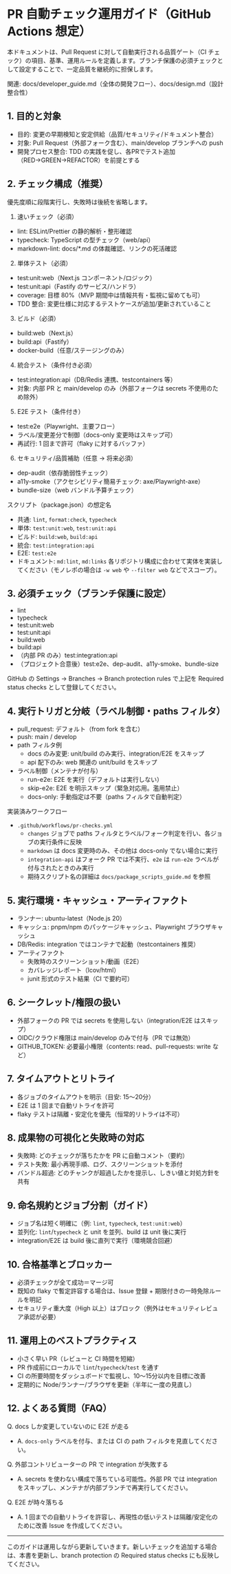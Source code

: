 # PR 自動チェック運用ガイド（GitHub Actions 想定）

本ドキュメントは、Pull Request に対して自動実行される品質ゲート（CI チェック）の項目、基準、運用ルールを定義します。ブランチ保護の必須チェックとして設定することで、一定品質を継続的に担保します。

関連: docs/developer_guide.md（全体の開発フロー）、docs/design.md（設計整合性）

## 1. 目的と対象
- 目的: 変更の早期検知と安定供給（品質/セキュリティ/ドキュメント整合）
- 対象: Pull Request（外部フォーク含む）、main/develop ブランチへの push
 - 開発プロセス整合: TDD の実践を促し、各PRでテスト追加（RED→GREEN→REFACTOR）を前提とする

## 2. チェック構成（推奨）
優先度順に段階実行し、失敗時は後続を省略します。

1) 速いチェック（必須）
- lint: ESLint/Prettier の静的解析・整形確認
- typecheck: TypeScript の型チェック（web/api）
- markdown-lint: docs/*.md の体裁確認、リンクの死活確認

2) 単体テスト（必須）
- test:unit:web（Next.js コンポーネント/ロジック）
- test:unit:api（Fastify のサービス/ハンドラ）
- coverage: 目標 80%（MVP 期間中は情報共有・監視に留めても可）
 - TDD 整合: 変更仕様に対応するテストケースが追加/更新されていること

3) ビルド（必須）
- build:web（Next.js）
- build:api（Fastify）
- docker-build（任意/ステージングのみ）

4) 統合テスト（条件付き必須）
- test:integration:api（DB/Redis 連携、testcontainers 等）
- 対象: 内部 PR と main/develop のみ（外部フォークは secrets 不使用のため除外）

5) E2E テスト（条件付き）
- test:e2e（Playwright、主要フロー）
- ラベル/変更差分で制御（docs-only 変更時はスキップ可）
- 再試行: 1 回まで許可（flaky に対するバッファ）

6) セキュリティ/品質補助（任意 → 将来必須）
- dep-audit（依存脆弱性チェック）
- a11y-smoke（アクセシビリティ簡易チェック: axe/Playwright-axe）
- bundle-size（web バンドル予算チェック）

スクリプト（package.json）の想定名
- 共通: `lint`, `format:check`, `typecheck`
- 単体: `test:unit:web`, `test:unit:api`
- ビルド: `build:web`, `build:api`
- 統合: `test:integration:api`
- E2E: `test:e2e`
- ドキュメント: `md:lint`, `md:links`
各リポジトリ構成に合わせて実体を実装してください（モノレポの場合は `-w web` や `--filter web` などでスコープ）。

## 3. 必須チェック（ブランチ保護に設定）
- lint
- typecheck
- test:unit:web
- test:unit:api
- build:web
- build:api
- （内部 PR のみ）test:integration:api
- （プロジェクト合意後）test:e2e、dep-audit、a11y-smoke、bundle-size

GitHub の Settings → Branches → Branch protection rules で上記を Required status checks として登録してください。

## 4. 実行トリガと分岐（ラベル制御・paths フィルタ）
- pull_request: デフォルト（from fork を含む）
- push: main / develop
- path フィルタ例
  - docs のみ変更: unit/build のみ実行、integration/E2E をスキップ
  - api 配下のみ: web 関連の unit/build をスキップ
- ラベル制御（メンテナが付与）
  - run-e2e: E2E を実行（デフォルトは実行しない）
  - skip-e2e: E2E を明示スキップ（緊急対応用。濫用禁止）
  - docs-only: 手動指定は不要（paths フィルタで自動判定）

実装済みワークフロー
- `.github/workflows/pr-checks.yml`
  - `changes` ジョブで paths フィルタとラベル/フォーク判定を行い、各ジョブの実行条件に反映
  - `markdown` は docs 変更時のみ、その他は docs-only でない場合に実行
  - `integration-api` はフォーク PR では不実行、`e2e` は `run-e2e` ラベルが付与されたときのみ実行
  - 期待スクリプト名の詳細は `docs/package_scripts_guide.md` を参照

## 5. 実行環境・キャッシュ・アーティファクト
- ランナー: ubuntu-latest（Node.js 20）
- キャッシュ: pnpm/npm のパッケージキャッシュ、Playwright ブラウザキャッシュ
- DB/Redis: integration ではコンテナで起動（testcontainers 推奨）
- アーティファクト
  - 失敗時のスクリーンショット/動画（E2E）
  - カバレッジレポート（lcov/html）
  - junit 形式のテスト結果（CI で要約可）

## 6. シークレット/権限の扱い
- 外部フォークの PR では secrets を使用しない（integration/E2E はスキップ）
- OIDC/クラウド権限は main/develop のみで付与（PR では無効）
- GITHUB_TOKEN: 必要最小権限（contents: read、pull-requests: write など）

## 7. タイムアウトとリトライ
- 各ジョブのタイムアウトを明示（目安: 15〜20分）
- E2E は 1 回まで自動リトライを許可
- flaky テストは隔離・安定化を優先（恒常的リトライは不可）

## 8. 成果物の可視化と失敗時の対応
- 失敗時: どのチェックが落ちたかを PR に自動コメント（要約）
- テスト失敗: 最小再現手順、ログ、スクリーンショットを添付
- バンドル超過: どのチャンクが超過したかを提示し、しきい値と対処方針を共有

## 9. 命名規約とジョブ分割（ガイド）
- ジョブ名は短く明確に（例: `lint`, `typecheck`, `test:unit:web`）
- 並列化: `lint`/`typecheck` と unit を並列、build は unit 後に実行
- integration/E2E は build 後に直列で実行（環境競合回避）

## 10. 合格基準とブロッカー
- 必須チェックが全て成功＝マージ可
- 既知の flaky で暫定許容する場合は、Issue 登録 + 期限付きの一時免除ルールを明記
- セキュリティ重大度（High 以上）はブロック（例外はセキュリティレビュア承認が必要）

## 11. 運用上のベストプラクティス
- 小さく早い PR（レビューと CI 時間を短縮）
- PR 作成前にローカルで `lint`/`typecheck`/`test` を通す
- CI の所要時間をダッシュボードで監視し、10〜15分以内を目標に改善
- 定期的に Node/ランナー/ブラウザを更新（半年に一度の見直し）

## 12. よくある質問（FAQ）
Q. docs しか変更していないのに E2E が走る
- A. `docs-only` ラベルを付与、または CI の path フィルタを見直してください。

Q. 外部コントリビューターの PR で integration が失敗する
- A. secrets を使わない構成で落ちている可能性。外部 PR では integration をスキップし、メンテナが内部ブランチで再実行してください。

Q. E2E が時々落ちる
- A. 1 回までの自動リトライを許容し、再現性の低いテストは隔離/安定化のために改善 Issue を作成してください。

---
このガイドは運用しながら更新していきます。新しいチェックを追加する場合は、本書を更新し、branch protection の Required status checks にも反映してください。
